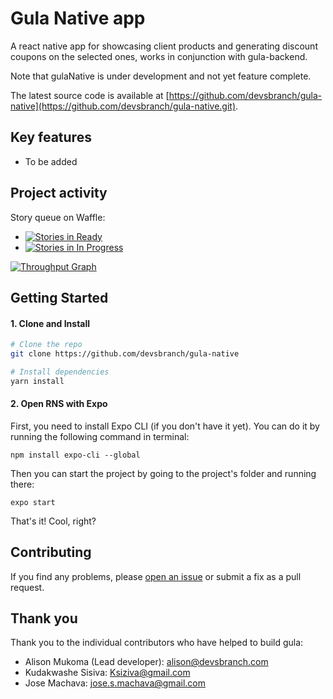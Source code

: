 # Gula Native app

A react native app for showcasing client products and generating discount coupons on the selected ones, works in conjunction with gula-backend.

Note that gulaNative is under development and not yet feature complete.

The latest source code is available at
[https://github.com/devsbranch/gula-native](https://github.com/devsbranch/gula-native.git).

## Key features

* To be added


## Project activity

Story queue on Waffle:

* [![Stories in Ready](https://badge.waffle.io/devsbranch/gula-native.svg?label=ready&title=Ready)](http://waffle.io/devsbranch/gula-native)
* [![Stories in In Progress](https://badge.waffle.io/devsbranch/gula-native.svg?label=in%20progress&title=In%20Progress)](http://waffle.io/devsbranch/gula-native)

[![Throughput Graph](https://graphs.waffle.io/devsbranch/gula-native/throughput.svg)](https://waffle.io/devsbranch/gula-native/metrics)

## Getting Started

#### 1. Clone and Install

```bash
# Clone the repo
git clone https://github.com/devsbranch/gula-native

# Install dependencies
yarn install
```

#### 2. Open RNS with Expo

First, you need to install Expo CLI (if you don't have it yet). You can do it by running the following command in terminal:
```
npm install expo-cli --global
```

Then you can start the project by going to the project's folder and running there:
```
expo start
```

That's it! Cool, right?

## Contributing

If you find any problems, please [open an issue](https://github.com/devsbranch/gula-native/issues/new) or submit a fix as a pull request.

## Thank you

Thank you to the individual contributors who have helped to build gula:

* Alison Mukoma (Lead developer): alison@devsbranch.com
* Kudakwashe Sisiva: Ksiziva@gmail.com
* Jose Machava: jose.s.machava@gmail.com
